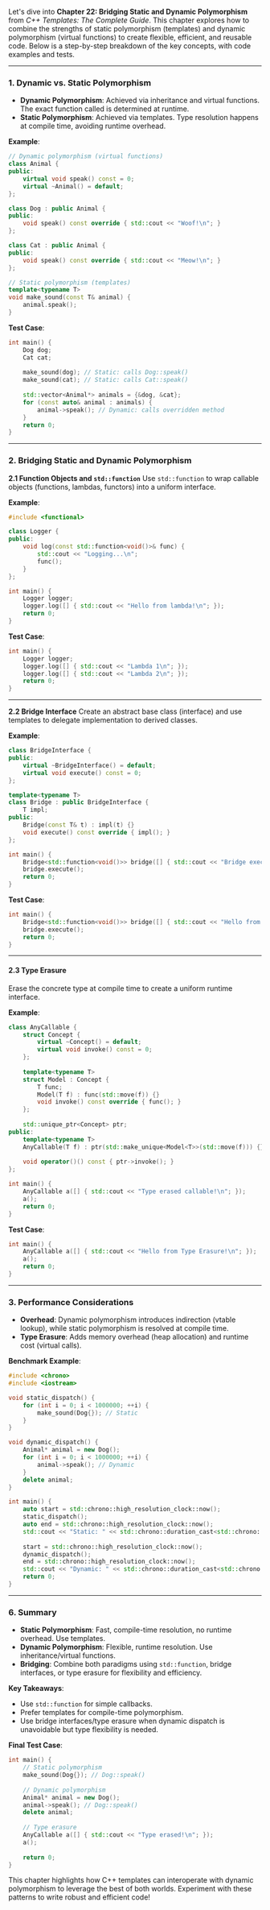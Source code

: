 Let's dive into **Chapter 22: Bridging Static and Dynamic Polymorphism** from *C++ Templates: The Complete Guide*. This chapter explores how to combine the strengths of static polymorphism (templates) and dynamic polymorphism (virtual functions) to create flexible, efficient, and reusable code. Below is a step-by-step breakdown of the key concepts, with code examples and tests.

---

### 1. **Dynamic vs. Static Polymorphism**
- **Dynamic Polymorphism**: Achieved via inheritance and virtual functions. The exact function called is determined at runtime.
- **Static Polymorphism**: Achieved via templates. Type resolution happens at compile time, avoiding runtime overhead.

**Example**:  
```cpp
// Dynamic polymorphism (virtual functions)
class Animal {
public:
    virtual void speak() const = 0;
    virtual ~Animal() = default;
};

class Dog : public Animal {
public:
    void speak() const override { std::cout << "Woof!\n"; }
};

class Cat : public Animal {
public:
    void speak() const override { std::cout << "Meow!\n"; }
};

// Static polymorphism (templates)
template<typename T>
void make_sound(const T& animal) {
    animal.speak();
}
```

**Test Case**:
```cpp
int main() {
    Dog dog;
    Cat cat;
    
    make_sound(dog); // Static: calls Dog::speak()
    make_sound(cat); // Static: calls Cat::speak()
    
    std::vector<Animal*> animals = {&dog, &cat};
    for (const auto& animal : animals) {
        animal->speak(); // Dynamic: calls overridden method
    }
    return 0;
}
```

---

### 2. **Bridging Static and Dynamic Polymorphism**
**2.1 Function Objects and `std::function`**
Use `std::function` to wrap callable objects (functions, lambdas, functors) into a uniform interface.

**Example**:
```cpp
#include <functional>

class Logger {
public:
    void log(const std::function<void()>& func) {
        std::cout << "Logging...\n";
        func();
    }
};

int main() {
    Logger logger;
    logger.log([] { std::cout << "Hello from lambda!\n"; });
    return 0;
}
```

**Test Case**:
```cpp
int main() {
    Logger logger;
    logger.log([] { std::cout << "Lambda 1\n"; });
    logger.log([] { std::cout << "Lambda 2\n"; });
    return 0;
}
```

---

**2.2 Bridge Interface**
Create an abstract base class (interface) and use templates to delegate implementation to derived classes.

**Example**:
```cpp
class BridgeInterface {
public:
    virtual ~BridgeInterface() = default;
    virtual void execute() const = 0;
};

template<typename T>
class Bridge : public BridgeInterface {
    T impl;
public:
    Bridge(const T& t) : impl(t) {}
    void execute() const override { impl(); }
};

int main() {
    Bridge<std::function<void()>> bridge([] { std::cout << "Bridge executed!\n"; });
    bridge.execute();
    return 0;
}
```

**Test Case**:
```cpp
int main() {
    Bridge<std::function<void()>> bridge([] { std::cout << "Hello from Bridge!\n"; });
    bridge.execute();
    return 0;
}
```

---

#### **2.3 Type Erasure**
Erase the concrete type at compile time to create a uniform runtime interface.

**Example**:
```cpp
class AnyCallable {
    struct Concept {
        virtual ~Concept() = default;
        virtual void invoke() const = 0;
    };
    
    template<typename T>
    struct Model : Concept {
        T func;
        Model(T f) : func(std::move(f)) {}
        void invoke() const override { func(); }
    };
    
    std::unique_ptr<Concept> ptr;
public:
    template<typename T>
    AnyCallable(T f) : ptr(std::make_unique<Model<T>>(std::move(f))) {}
    
    void operator()() const { ptr->invoke(); }
};

int main() {
    AnyCallable a([] { std::cout << "Type erased callable!\n"; });
    a();
    return 0;
}
```

**Test Case**:
```cpp
int main() {
    AnyCallable a([] { std::cout << "Hello from Type Erasure!\n"; });
    a();
    return 0;
}
```

---

### 3. **Performance Considerations**
- **Overhead**: Dynamic polymorphism introduces indirection (vtable lookup), while static polymorphism is resolved at compile time.
- **Type Erasure**: Adds memory overhead (heap allocation) and runtime cost (virtual calls).

**Benchmark Example**:
```cpp
#include <chrono>
#include <iostream>

void static_dispatch() {
    for (int i = 0; i < 1000000; ++i) {
        make_sound(Dog{}); // Static
    }
}

void dynamic_dispatch() {
    Animal* animal = new Dog();
    for (int i = 0; i < 1000000; ++i) {
        animal->speak(); // Dynamic
    }
    delete animal;
}

int main() {
    auto start = std::chrono::high_resolution_clock::now();
    static_dispatch();
    auto end = std::chrono::high_resolution_clock::now();
    std::cout << "Static: " << std::chrono::duration_cast<std::chrono::microseconds>(end - start).count() << "μs\n";
    
    start = std::chrono::high_resolution_clock::now();
    dynamic_dispatch();
    end = std::chrono::high_resolution_clock::now();
    std::cout << "Dynamic: " << std::chrono::duration_cast<std::chrono::microseconds>(end - start).count() << "μs\n";
    return 0;
}
```

---

### 6. **Summary**
- **Static Polymorphism**: Fast, compile-time resolution, no runtime overhead. Use templates.
- **Dynamic Polymorphism**: Flexible, runtime resolution. Use inheritance/virtual functions.
- **Bridging**: Combine both paradigms using `std::function`, bridge interfaces, or type erasure for flexibility and efficiency.

**Key Takeaways**:
- Use `std::function` for simple callbacks.
- Prefer templates for compile-time polymorphism.
- Use bridge interfaces/type erasure when dynamic dispatch is unavoidable but type flexibility is needed.

**Final Test Case**:
```cpp
int main() {
    // Static polymorphism
    make_sound(Dog{}); // Dog::speak()
    
    // Dynamic polymorphism
    Animal* animal = new Dog();
    animal->speak(); // Dog::speak()
    delete animal;
    
    // Type erasure
    AnyCallable a([] { std::cout << "Type erased!\n"; });
    a();
    
    return 0;
}
```

This chapter highlights how C++ templates can interoperate with dynamic polymorphism to leverage the best of both worlds. Experiment with these patterns to write robust and efficient code!